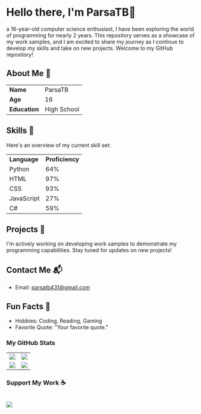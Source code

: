 # Hello there, I'm ParsaTB👋

a 16-year-old computer science enthusiast,
I have been exploring the world of programming for nearly 2 years.
This repository serves as a showcase of my work samples, and I am excited to share my journey as I continue to develop my skills and take on new projects.
Welcome to my GitHub repository!

## About Me 📌

<table>
  <tr>
    <td><b>Name</b></td>
    <td>ParsaTB</td>
  </tr>
  <tr>
    <td><b>Age</b></td>
    <td>16</td>
  </tr>
  <tr>
    <td><b>Education</b></td>
    <td>High School</td>
  </tr>
</table>

## Skills 🚀

Here's an overview of my current skill set:

<table>
  <tr>
    <td><b>Language</b></td>
    <td><b>Proficiency</b></td>
  </tr>
  <tr>
    <td>Python</td>
    <td>64%</td>
  </tr>
  <tr>
    <td>HTML</td>
    <td>97%</td>
  </tr>
  <tr>
    <td>CSS</td>
    <td>93%</td>
  </tr>
  <tr>
    <td>JavaScript</td>
    <td>27%</td>
  </tr>
  <tr>
    <td>C#</td>
    <td>59%</td>
  </tr>
</table>

## Projects 🚧

I'm actively working on developing work samples to demonstrate my programming capabilities. Stay tuned for updates on new projects!

## Contact Me 📬

- Email: parsatb431@gmail.com

## Fun Facts 🎉

- Hobbies: Coding, Reading, Gaming
- Favorite Quote: "Your favorite quote."

### My GitHub Stats

<table>
    <tr>
        <td>
            <img src="https://github-profile-trophy.vercel.app/?username=ParsaTB&row=3&column=4&no-bg=true"/>
        </td>
        <td>
            <img src="https://github-readme-streak-stats.herokuapp.com/?user=ParsaTB"/>
        </td> 
    </tr>
    <tr>
        <td>
            <img src="https://github-readme-stats.vercel.app/api?username=ParsaTB&count_private=true&show_icons=true&theme=tokyonight"/>
        </td>
        <td>
            <img src="https://github-readme-stats.vercel.app/api/top-langs/?username=ParsaTB&langs_count=10&layout=compact&hide=php,scss,css,html,batchfile,gherkin,freemarker,xslt,tsql,ruby"/>
        </td>
    </tr>
</table>


### Support My Work ☕
<br>
<a href="https://www.buymeacoffee.com/your-username"><img src="https://www.vectorlogo.zone/logos/buymeacoffee/buymeacoffee-official.svg"/></a>

<!-- Your additional sections can go here -->
